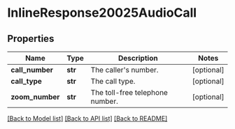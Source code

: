 # InlineResponse20025AudioCall

## Properties
Name | Type | Description | Notes
------------ | ------------- | ------------- | -------------
**call_number** | **str** | The caller&#x27;s number. | [optional] 
**call_type** | **str** | The call type. | [optional] 
**zoom_number** | **str** | The toll-free telephone number. | [optional] 

[[Back to Model list]](../README.md#documentation-for-models) [[Back to API list]](../README.md#documentation-for-api-endpoints) [[Back to README]](../README.md)

